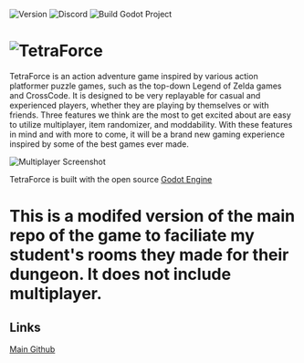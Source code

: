 ![Version](https://img.shields.io/github/v/tag/loudsmilestudios/TetraForce?label=version) ![Discord](https://img.shields.io/discord/637735060757544983?label=Discord) ![Build Godot Project](https://github.com/fornclake/TetraForce/workflows/Build%20Godot%20Project/badge.svg?branch=master)

# ![TetraForce](https://tetraforce.io/wp-content/uploads/2020/07/Logo_FullyRendered-1024x617.png)

TetraForce is an action adventure game inspired by various action platformer puzzle games, such as the top-down Legend of Zelda games and CrossCode. It is designed to be very replayable for casual and experienced players, whether they are playing by themselves or with friends. Three features we think are the most to get excited about are easy to utilize multiplayer, item randomizer, and moddability. With these features in mind and with more to come, it will be a brand new gaming experience inspired by some of the best games ever made.

![Multiplayer Screenshot](https://miro.medium.com/max/2930/1*ydgwH7-VoGrR0l6yx1-_OQ.png)

TetraForce is built with the open source [Godot Engine](https://godotengine.org/)

# This is a modifed version of the main repo of the game to faciliate my student's rooms they made for their dungeon. It does not include multiplayer.

## Links

[Main Github](https://github.com/loudsmilestudios/TetraForce)

